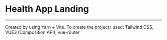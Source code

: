 # Health App Landing
____

Created by using Yarn + Vite.
To create the project i used: Tailwind CSS, VUE3 (Composition API), vue-router

